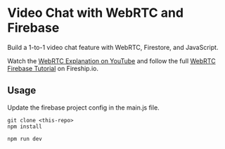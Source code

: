 # Video Chat with WebRTC and Firebase

Build a 1-to-1 video chat feature with WebRTC, Firestore, and JavaScript.  

Watch the [WebRTC Explanation on YouTube](https://youtu.be/WmR9IMUD_CY) and follow the full [WebRTC Firebase Tutorial](https://fireship.io/lessons/webrtc-firebase-video-chat) on Fireship.io. 
   

## Usage   

Update the firebase project config in the main.js file. 
    
```
git clone <this-repo>
npm install

npm run dev
```
